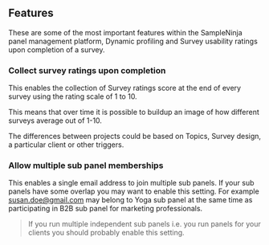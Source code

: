 ## Features
These are some of the most important features within the SampleNinja panel management platform,  Dynamic profiling and Survey usability ratings upon completion of a survey.

### Collect survey ratings upon completion
This enables the collection of Survey ratings score at the end of every survey using the rating scale of 1 to 10.

This means that over time it is possible to buildup an image of how different surveys average out of 1-10.

The differences between projects could be based on Topics, Survey design, a particular client or other triggers.

### Allow multiple sub panel memberships
This enables a single email address to join multiple sub panels. If your sub panels have some overlap you may want to enable this setting. For example susan.doe@gmail.com may belong to Yoga sub panel at the same time as participating in B2B sub panel for marketing professionals.

> If you run multiple independent sub panels i.e. you run panels for your clients you should probably enable this setting.
